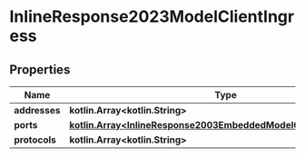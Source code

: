 
# InlineResponse2023ModelClientIngress

## Properties
Name | Type | Description | Notes
------------ | ------------- | ------------- | -------------
**addresses** | **kotlin.Array&lt;kotlin.String&gt;** |  | 
**ports** | [**kotlin.Array&lt;InlineResponse2003EmbeddedModelClientIngressPorts&gt;**](InlineResponse2003EmbeddedModelClientIngressPorts.md) |  | 
**protocols** | **kotlin.Array&lt;kotlin.String&gt;** |  | 



